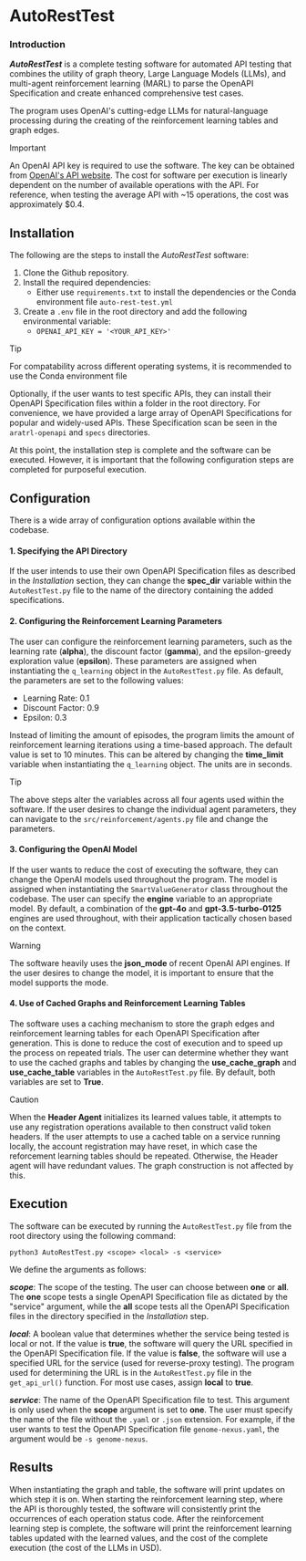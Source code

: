 # AutoRestTest

### Introduction
***AutoRestTest*** is a complete testing software for automated API testing that combines the utility of graph
theory, Large Language Models (LLMs), and multi-agent reinforcement learning (MARL) to parse the OpenAPI Specification
and create enhanced comprehensive test cases.

The program uses OpenAI's cutting-edge LLMs for natural-language processing during the creating of the reinforcement 
learning tables and graph edges. 

> [!Important]
> An OpenAI API key is required to use the software. The key can be obtained 
> from [OpenAI's API website](https://openai.com/index/openai-api/). The cost for software per execution is linearly 
> dependent on the number of available operations with the API. For reference, when testing the average API with
> ~15 operations, the cost was approximately $0.4. 

## Installation

The following are the steps to install the *AutoRestTest* software:
1. Clone the Github repository.
2. Install the required dependencies:
   - Either use `requirements.txt` to install the dependencies or the Conda environment file `auto-rest-test.yml`
3. Create a `.env` file in the root directory and add the following environmental variable:
   - `OPENAI_API_KEY = '<YOUR_API_KEY>'` 

> [!TIP]
> For compatability across different operating systems, it is recommended to use the Conda environment file

Optionally, if the user wants to test specific APIs, they can install their OpenAPI Specification files within a folder
in the root directory. For convenience, we have provided a large array of OpenAPI Specifications for popular and 
widely-used APIs. These Specification scan be seen in the `aratrl-openapi` and `specs` directories.

At this point, the installation step is complete and the software can be executed. However, it is important that the
following configuration steps are completed for purposeful execution.

## Configuration

There is a wide array of configuration options available within the codebase. 

#### 1. Specifying the API Directory

If the user intends to use their own OpenAPI Specification files as described in the *Installation* section, 
they can change the **spec_dir** variable within the `AutoRestTest.py` file to the name of the directory containing the
added specifications.

#### 2. Configuring the Reinforcement Learning Parameters

The user can configure the reinforcement learning parameters, such as the learning rate (**alpha**), the discount factor (**gamma**), 
and the epsilon-greedy exploration value (**epsilon**). These parameters are assigned when instantiating the `q_learning` 
object in the `AutoRestTest.py` file. As default, the parameters are set to the following values:
- Learning Rate: 0.1
- Discount Factor: 0.9
- Epsilon: 0.3

Instead of limiting the amount of episodes, the program limits the amount of reinforcement learning iterations using a 
time-based approach. The default value is set to 10 minutes. This can be altered by changing the **time_limit** variable
when instantiating the `q_learning` object. The units are in seconds.

> [!TIP]
> The above steps alter the variables across all four agents used within the software. If the user desires to change
> the individual agent parameters, they can navigate to the `src/reinforcement/agents.py` file and change the parameters.

#### 3. Configuring the OpenAI Model

If the user wants to reduce the cost of executing the software, they can change the OpenAI models used throughout 
the program. The model is assigned when instantiating the `SmartValueGenerator` class throughout the codebase.
The user can specify the **engine** variable to an appropriate model. By default, a combination of the **gpt-4o** and 
**gpt-3.5-turbo-0125**  engines are used throughout, with their application tactically chosen based on the context.

> [!WARNING]
> The software heavily uses the **json_mode** of recent OpenAI API engines. If the user desires to change the model,
> it is important to ensure that the model supports the mode.

#### 4. Use of Cached Graphs and Reinforcement Learning Tables

The software uses a caching mechanism to store the graph edges and reinforcement learning tables for each OpenAPI 
Specification after generation. This is done to reduce the cost of execution and to speed up the process on repeated
trials. The user can determine whether they want to use the cached graphs and tables by changing the **use_cache_graph**
and **use_cache_table** variables in the `AutoRestTest.py` file. By default, both variables are set to **True**.

> [!CAUTION]
> When the **Header Agent** initializes its learned values table, it attempts to use any registration operations available
> to then construct valid token headers. If the user attempts to use a cached table on a service running locally, the 
> account registration may have reset, in which case the reforcement learning tables should be repeated. Otherwise, 
> the Header agent will have redundant values. The graph construction is not affected by this.

## Execution

The software can be executed by running the `AutoRestTest.py` file from the root directory using the following command:
```
python3 AutoRestTest.py <scope> <local> -s <service>
```
We define the arguments as follows:

***scope***: The scope of the testing. The user can choose between **one** or **all**. The **one** scope tests a single
  OpenAPI Specification file as dictated by the "service" argument, while the **all** scope tests all the OpenAPI 
Specification files in the directory specified in the *Installation* step.

***local***: A boolean value that determines whether the service being tested is local or not. If the value is **true**, 
   the software will query the URL specified in the OpenAPI Specification file. If the value is **false**, the
software will use a specified URL for the service (used for reverse-proxy testing). The program used for determining the
URL is in the `AutoRestTest.py` file in the `get_api_url()` function.
For most use cases, assign **local** to **true**.

***service***: The name of the OpenAPI Specification file to test. This argument is only used when the **scope** 
argument is set to **one**. The user must specify the name of the file without the `.yaml` or `.json` extension. 
For example, if the user wants to test the OpenAPI Specification file `genome-nexus.yaml`, the argument would be 
`-s genome-nexus`.

## Results

When instantiating the graph and table, the software will print updates on which step it is on. 
When starting the reinforcement learning step, where the API is thoroughly tested, the software will consistently 
print the occurrences of each operation status code. After the reinforcement learning step is complete, the software 
will print the reinforcement learning tables updated with the learned values, and the cost of the complete execution
(the cost of the LLMs in USD).



